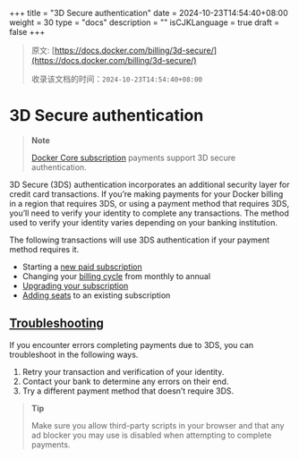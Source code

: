+++
title = "3D Secure authentication"
date = 2024-10-23T14:54:40+08:00
weight = 30
type = "docs"
description = ""
isCJKLanguage = true
draft = false
+++

> 原文: [https://docs.docker.com/billing/3d-secure/](https://docs.docker.com/billing/3d-secure/)
>
> 收录该文档的时间：`2024-10-23T14:54:40+08:00`

# 3D Secure authentication

> **Note**
>
> 
>
> [Docker Core subscription](https://docs.docker.com/billing/core-billing/get-started-core/) payments support 3D secure authentication.

3D Secure (3DS) authentication incorporates an additional security layer for credit card transactions. If you’re making payments for your Docker billing in a region that requires 3DS, or using a payment method that requires 3DS, you’ll need to verify your identity to complete any transactions. The method used to verify your identity varies depending on your banking institution.

The following transactions will use 3DS authentication if your payment method requires it.

- Starting a [new paid subscription](https://docs.docker.com/billing/core-billing/get-started-core/)
- Changing your [billing cycle](https://docs.docker.com/billing/core-billing/cycle/) from monthly to annual
- [Upgrading your subscription](https://docs.docker.com/subscription/core-subscription/upgrade/)
- [Adding seats](https://docs.docker.com/subscription/core-subscription/add-seats/) to an existing subscription

## [Troubleshooting](https://docs.docker.com/billing/3d-secure/#troubleshooting)

If you encounter errors completing payments due to 3DS, you can troubleshoot in the following ways.

1. Retry your transaction and verification of your identity.
2. Contact your bank to determine any errors on their end.
3. Try a different payment method that doesn’t require 3DS.

> **Tip**
>
> 
>
> Make sure you allow third-party scripts in your browser and that any ad blocker you may use is disabled when attempting to complete payments.
